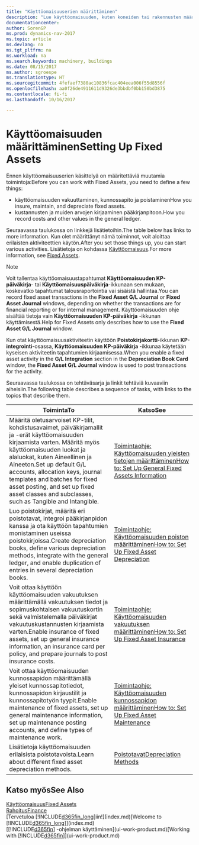 ```yaml
---
title: "Käyttöomaisuuserien määrittäminen"
description: "Lue käyttöomaisuuden, kuten koneiden tai rakennusten määrittämiseen tarvittavasta tehtäväsarjasta."
documentationcenter: 
author: SorenGP
ms.prod: dynamics-nav-2017
ms.topic: article
ms.devlang: na
ms.tgt_pltfrm: na
ms.workload: na
ms.search.keywords: machinery, buildings
ms.date: 08/15/2017
ms.author: sgroespe
ms.translationtype: HT
ms.sourcegitcommit: 4fefaef7380ac10836fcac404eea006f55d8556f
ms.openlocfilehash: aa0f26de4911611d9326de3bbdbf0bb150bd3875
ms.contentlocale: fi-fi
ms.lasthandoff: 10/16/2017

---
```

# <a name="setting-up-fixed-assets"></a><span data-ttu-id="f39b4-103">Käyttöomaisuuden määrittäminen</span><span class="sxs-lookup"><span data-stu-id="f39b4-103">Setting Up Fixed Assets</span></span>
<span data-ttu-id="f39b4-104">Ennen käyttöomaisuuserien käsittelyä on määritettäviä muutamia toimintoja:</span><span class="sxs-lookup"><span data-stu-id="f39b4-104">Before you can work with Fixed Assets, you need to define a few things:</span></span>  

* <span data-ttu-id="f39b4-105">käyttöomaisuuden vakuuttaminen, kunnossapito ja poistaminen</span><span class="sxs-lookup"><span data-stu-id="f39b4-105">How you insure, maintain, and depreciate fixed assets.</span></span>  
* <span data-ttu-id="f39b4-106">kustannusten ja muiden arvojen kirjaaminen pääkirjanpitoon.</span><span class="sxs-lookup"><span data-stu-id="f39b4-106">How you record costs and other values in the general ledger.</span></span>  

<span data-ttu-id="f39b4-107">Seuraavassa taulukossa on linkkejä lisätietoihin.</span><span class="sxs-lookup"><span data-stu-id="f39b4-107">The table below has links to more information.</span></span> <span data-ttu-id="f39b4-108">Kun olet määrittänyt nämä toiminnot, voit aloittaa erilaisten aktiviteettien käytön.</span><span class="sxs-lookup"><span data-stu-id="f39b4-108">After you set those things up, you can start various activities.</span></span> <span data-ttu-id="f39b4-109">Lisätietoja on kohdassa [Käyttöomaisuus](fa-manage.md).</span><span class="sxs-lookup"><span data-stu-id="f39b4-109">For more information, see [Fixed Assets](fa-manage.md).</span></span>  

> [!NOTE]  
>   <span data-ttu-id="f39b4-110">Voit tallentaa käyttöomaisuustapahtumat **Käyttöomaisuuden KP-päiväkirja**- tai **Käyttöomaisuuspäiväkirja**-ikkunaan sen mukaan, koskevatko tapahtumat talousraportointia vai sisäistä hallintaa.</span><span class="sxs-lookup"><span data-stu-id="f39b4-110">You can record fixed asset transactions in the **Fixed Asset G/L Journal** or **Fixed Asset Journal** windows, depending on whether the transactions are for financial reporting or for internal management.</span></span> <span data-ttu-id="f39b4-111">Käyttöomaisuuden ohje sisältää tietoja vain **Käyttöomaisuuden KP-päiväkirja** -ikkunan käyttämisestä.</span><span class="sxs-lookup"><span data-stu-id="f39b4-111">Help for Fixed Assets only describes how to use the **Fixed Asset G/L Journal** window.</span></span>  

<span data-ttu-id="f39b4-112">Kun otat käyttöomaisuusaktiviteetin käyttöön **Poistokirjakortti**-ikkunan **KP-integrointi**-osassa, **Käyttöomaisuuden KP-päiväkirja** -ikkunaa käytetään kyseisen aktiviteetin tapahtumien kirjaamisessa.</span><span class="sxs-lookup"><span data-stu-id="f39b4-112">When you enable a fixed asset activity in the **G/L Integration** section in the **Depreciation Book Card** window, the **Fixed Asset G/L Journal** window is used to post transactions for the activity.</span></span>

<span data-ttu-id="f39b4-113">Seuraavassa taulukossa on tehtäväsarja ja linkit tehtäviä kuvaaviin aiheisiin.</span><span class="sxs-lookup"><span data-stu-id="f39b4-113">The following table describes a sequence of tasks, with links to the topics that describe them.</span></span>  

| <span data-ttu-id="f39b4-114">Toiminta</span><span class="sxs-lookup"><span data-stu-id="f39b4-114">To</span></span> | <span data-ttu-id="f39b4-115">Katso</span><span class="sxs-lookup"><span data-stu-id="f39b4-115">See</span></span> |
| --- | --- |
| <span data-ttu-id="f39b4-116">Määritä oletusarvoiset KP-tilit, kohdistusavaimet, päiväkirjamallit ja -erät käyttöomaisuuden kirjaamista varten. Määritä myös käyttöomaisuuden luokat ja alaluokat, kuten Aineellinen ja Aineeton.</span><span class="sxs-lookup"><span data-stu-id="f39b4-116">Set up default G/L accounts, allocation keys, journal templates and batches for fixed asset posting, and set up fixed asset classes and subclasses, such as Tangible and Intangible.</span></span> |[<span data-ttu-id="f39b4-117">Toimintaohje: Käyttöomaisuuden yleisten tietojen määrittäminen</span><span class="sxs-lookup"><span data-stu-id="f39b4-117">How to: Set Up General Fixed Assets Information</span></span>](fa-how-setup-general.md) |
| <span data-ttu-id="f39b4-118">Luo poistokirjat, määritä eri poistotavat, integroi pääkirjanpidon kanssa ja ota käyttöön tapahtumien monistaminen useissa poistokirjoissa.</span><span class="sxs-lookup"><span data-stu-id="f39b4-118">Create depreciation books, define various depreciation methods, integrate with the general ledger, and enable duplication of entries in several depreciation books.</span></span> |[<span data-ttu-id="f39b4-119">Toimintaohje: Käyttöomaisuuden poiston määrittäminen</span><span class="sxs-lookup"><span data-stu-id="f39b4-119">How to: Set Up Fixed Asset Depreciation</span></span>](fa-how-setup-depreciation.md) |
| <span data-ttu-id="f39b4-120">Voit ottaa käyttöön käyttöomaisuuden vakuutuksen määrittämällä vakuutuksen tiedot ja sopimuskohtaisen vakuutuskortin sekä valmistelemalla päiväkirjat vakuutuskustannusten kirjaamista varten.</span><span class="sxs-lookup"><span data-stu-id="f39b4-120">Enable insurance of fixed assets, set up general insurance information, an insurance card per policy, and prepare journals to post insurance costs.</span></span> |[<span data-ttu-id="f39b4-121">Toimintaohje: Käyttöomaisuuden vakuutuksen määrittäminen</span><span class="sxs-lookup"><span data-stu-id="f39b4-121">How to: Set Up Fixed Asset Insurance</span></span>](fa-how-setup-insurance.md) |
| <span data-ttu-id="f39b4-122">Voit ottaa käyttöomaisuuden kunnossapidon määrittämällä yleiset kunnossapitotiedot, kunnossapidon kirjaustilit ja kunnossapitotyön tyypit.</span><span class="sxs-lookup"><span data-stu-id="f39b4-122">Enable maintenance of fixed assets, set up general maintenance information, set up maintenance posting accounts, and define types of maintenance work.</span></span> |[<span data-ttu-id="f39b4-123">Toimintaohje: Käyttöomaisuuden kunnossapidon määrittäminen</span><span class="sxs-lookup"><span data-stu-id="f39b4-123">How to: Set Up Fixed Asset Maintenance</span></span>](fa-how-setup-maintenance.md) |
| <span data-ttu-id="f39b4-124">Lisätietoja käyttöomaisuuden erilaisista poistotavoista.</span><span class="sxs-lookup"><span data-stu-id="f39b4-124">Learn about different fixed asset depreciation methods.</span></span> |[<span data-ttu-id="f39b4-125">Poistotavat</span><span class="sxs-lookup"><span data-stu-id="f39b4-125">Depreciation Methods</span></span>](fa-depreciation-methods.md) |

## <a name="see-also"></a><span data-ttu-id="f39b4-126">Katso myös</span><span class="sxs-lookup"><span data-stu-id="f39b4-126">See Also</span></span>
[<span data-ttu-id="f39b4-127">Käyttöomaisuus</span><span class="sxs-lookup"><span data-stu-id="f39b4-127">Fixed Assets</span></span>](fa-manage.md)  
[<span data-ttu-id="f39b4-128">Rahoitus</span><span class="sxs-lookup"><span data-stu-id="f39b4-128">Finance</span></span>](finance.md)  
<span data-ttu-id="f39b4-129">[Tervetuloa [!INCLUDE[d365fin_long](includes/d365fin_long_md.md)]iin!](index.md)</span><span class="sxs-lookup"><span data-stu-id="f39b4-129">[Welcome to [!INCLUDE[d365fin_long](includes/d365fin_long_md.md)]](index.md)</span></span>  
<span data-ttu-id="f39b4-130">[[!INCLUDE[d365fin](includes/d365fin_md.md)] -ohjelman käyttäminen](ui-work-product.md)</span><span class="sxs-lookup"><span data-stu-id="f39b4-130">[Working with [!INCLUDE[d365fin](includes/d365fin_md.md)]](ui-work-product.md)</span></span>

